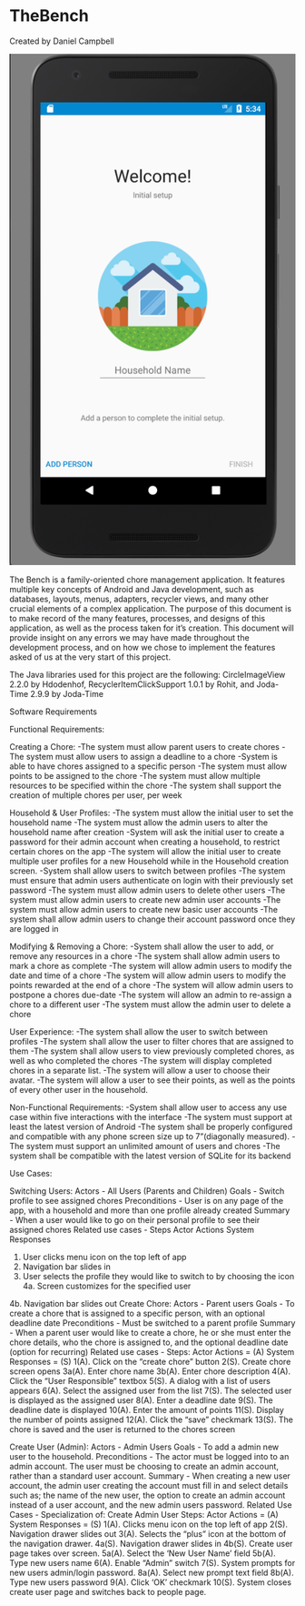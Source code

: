# TheBench
Created by Daniel Campbell

![Initial Screen](UI%20Showcase%20Images/Initial.png)

The Bench is a family-oriented chore management application. It features multiple key concepts of Android and Java development, such as databases, layouts, menus, adapters, recycler views, and many other crucial elements of a complex application. The purpose of this document is to make record of the many features, processes, and designs of this application, as well as the process taken for it’s creation. This document will provide insight on any errors we may have made throughout the development process, and on how we chose to implement the features asked of us at the very start of this project. 

The Java libraries used for this project are the following:
CircleImageView 2.2.0 by Hdodenhof, 
RecyclerItemClickSupport 1.0.1 by Rohit, and 
Joda-Time 2.9.9 by Joda-Time




Software Requirements

Functional Requirements:

Creating a Chore:
-The system must allow parent users to create chores
-The system must allow users to assign a deadline to a chore
-System is able to have chores assigned to a specific person
-The system must allow points to be assigned to the chore
-The system must allow multiple resources to be specified within the chore
-The system shall support the creation of multiple chores per user, per week

Household & User Profiles:
-The system must allow the initial user to set the household name
-The system must allow the admin users to alter the household name after creation
-System will ask the initial user to create a password for their admin account when creating a household, to restrict certain chores on the app
-The system will allow the initial user to create multiple user profiles for a new Household while in the Household creation screen.
-System shall allow users to switch between profiles
-The system must ensure that admin users authenticate on login with their previously set password
-The system must allow admin users to delete other users
-The system must allow admin users to create new admin user accounts
-The system must allow admin users to create new basic user accounts
-The system shall allow admin users to change their account password once they are logged in

Modifying & Removing a Chore:
-System shall allow the user to add, or remove any resources in a chore
-The system shall allow admin users to mark a chore as complete
-The system will allow admin users to modify the date and time of a chore
-The system will allow admin users to modify the points rewarded at the end of a chore
-The system will allow admin users to postpone a chores due-date
-The system will allow an admin to re-assign a chore to a different user
-The system must allow the admin user to delete a chore

User Experience:
-The system shall allow the user to switch between profiles
-The system shall allow the user to filter chores that are assigned to them
-The system shall allow users to view previously completed chores, as well as who completed the chores
-The system will display completed chores in a separate list.
-The system will allow a user to choose their avatar.
-The system will allow a user to see their points, as well as the points of every other user in the household.


Non-Functional Requirements:
-System shall allow user to access any use case within five interactions with the interface
-The system must support at least the latest version of Android
-The system shall be properly configured and compatible with any phone screen size up to 7”(diagonally measured). 
-The system must support an unlimited amount of users and chores
-The system shall be compatible with the latest version of SQLite for its backend



Use Cases:

Switching Users:
Actors - All Users (Parents and Children)
Goals - Switch profile to see assigned chores
Preconditions - User is on any page of the app, with a household and more than one profile already created
Summary - When a user would like to go on their personal profile to see their assigned chores
Related use cases - 
Steps
Actor Actions
System Responses
1. User clicks menu icon on the top left of app
2. Navigation bar slides in
3. User selects the profile they would like to switch to by choosing the icon
4a. Screen customizes for the specified user




4b. Navigation bar slides out
Create Chore:
Actors - Parent users
Goals - To create a chore that is assigned to a specific person, with an optional deadline date
Preconditions - Must be switched to a parent profile
Summary - When a parent user would like to create a chore, he or she must enter the chore details, who the chore is assigned to, and the optional deadline date (option for recurring)
Related use cases - 
Steps:
Actor Actions = (A)
System Responses = (S)
1(A). Click on the “create chore” button
2(S). Create chore screen opens
3a(A). Enter chore name
3b(A). Enter chore description
4(A). Click the “User Responsible” textbox
5(S). A dialog with a list of users appears
6(A). Select the assigned user from the list 
7(S). The selected user is displayed as the assigned user
8(A). Enter a deadline date
9(S). The deadline date is displayed
10(A). Enter the amount of points
11(S). Display the number of points assigned
12(A). Click the “save” checkmark
13(S). The chore is saved and the user is returned to the chores screen


Create User (Admin):
Actors - Admin Users
Goals - To add a admin new user to the household.
Preconditions - The actor must be logged into to an admin account. The user must be choosing to create an admin account, rather than a standard user account.
Summary - When creating a new user account, the admin user creating the account must fill in and select details such as; the name of the new user, the option to create an admin account instead of a user account, and the new admin users password.
Related Use Cases - Specialization of: Create Admin User
Steps:
Actor Actions = (A)
System Responses = (S)
1(A). Clicks menu icon on the top left of app
2(S). Navigation drawer slides out
3(A). Selects the “plus” icon at the bottom of the navigation drawer.
4a(S). Navigation drawer slides in
4b(S). Create user page takes over screen.
5a(A). Select the ‘New User Name’ field
5b(A). Type new users name
6(A). Enable “Admin” switch
7(S). System prompts for new users admin/login password.
8a(A). Select new prompt text field
8b(A). Type new users password
9(A). Click ‘OK’ checkmark
10(S). System closes create user page and switches back to people page.
